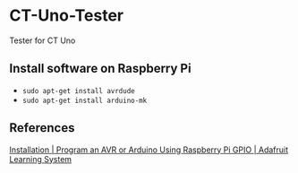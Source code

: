 # CT-Uno-Tester
Tester for CT Uno

## Install software on Raspberry Pi
- ```sudo apt-get install avrdude```
- ```sudo apt-get install arduino-mk```

## References
[Installation | Program an AVR or Arduino Using Raspberry Pi GPIO | Adafruit Learning System](https://learn.adafruit.com/program-an-avr-or-arduino-using-raspberry-pi-gpio-pins/installation)
